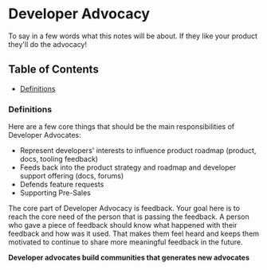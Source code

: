 # Developer Advocacy

To say in a few words what this notes will be about. If they like your product they'll do the advocacy!

## Table of Contents

* [Definitions](#definitions) <br>

### Definitions

Here are a few core things that should be the main responsibilities of Developer Advocates:

* Represent developers' interests to influence product roadmap (product, docs, tooling feedback)
* Feeds back into the product strategy and roadmap and developer support offering (docs, forums)
* Defends feature requests
* Supporting Pre-Sales

The core part of Developer Advocacy is feedback. Your goal here is to reach the core need of the person that is passing the feedback. A person who gave a piece of feedback should know what happened with their feedback and how was it used. That makes them feel heard and keeps them motivated to continue to share more meaningful feedback in the future.

**Developer advocates build communities that generates new advocates**
